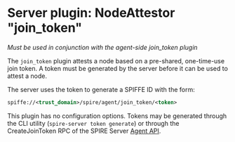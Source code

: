 # Server plugin: NodeAttestor "join_token"

*Must be used in conjunction with the agent-side join_token plugin*

The `join_token` plugin attests a node based on a pre-shared, one-time-use join
token. A token must be generated by the server before it can be used to attest
a node.

The server uses the token to generate a SPIFFE ID with the form:

```xml
spiffe://<trust_domain>/spire/agent/join_token/<token>
```

This plugin has no configuration options. Tokens may be generated through the
CLI utility (`spire-server token generate`) or through the CreateJoinToken RPC
of the SPIRE Server [Agent API](https://github.com/spiffe/spire-api-sdk/blob/main/proto/spire/api/server/agent/v1/agent.proto).
